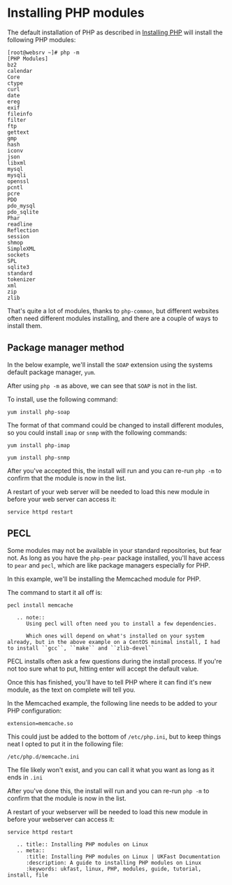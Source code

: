 # Installing PHP modules

The default installation of PHP as described in [Installing PHP](/operatingsystems/linux/php/installation) will install the following PHP modules:

```console
[root@websrv ~]# php -m
[PHP Modules]
bz2
calendar
Core
ctype
curl
date
ereg
exif
fileinfo
filter
ftp
gettext
gmp
hash
iconv
json
libxml
mysql
mysqli
openssl
pcntl
pcre
PDO
pdo_mysql
pdo_sqlite
Phar
readline
Reflection
session
shmop
SimpleXML
sockets
SPL
sqlite3
standard
tokenizer
xml
zip
zlib
```

That's quite a lot of modules, thanks to `php-common`, but different websites often need different modules installing, and there are a couple of ways to install them.

## Package manager method

In the below example, we'll install the `SOAP` extension using the systems default package manager, `yum`.

After using `php -m` as above, we can see that `SOAP` is not in the list.

To install, use the following command:

```console
yum install php-soap
```

The format of that command could be changed to install different modules, so you could install `imap` or `snmp` with the following commands:

```console
yum install php-imap
```

```console
yum install php-snmp
```

After you've accepted this, the install will run and you can re-run `php -m` to confirm that the module is now in the list.

A restart of your web server will be needed to load this new module in before your web server can access it:

```console
service httpd restart
```

## PECL

Some modules may not be available in your standard repositories, but fear not. As long as you have the `php-pear` package installed, you'll have access to `pear` and `pecl`, which are like package managers especially for PHP.

In this example, we'll be installing the Memcached module for PHP.

The command to start it all off is:

```console
pecl install memcache
```

```eval_rst
   .. note::
      Using pecl will often need you to install a few dependencies.

      Which ones will depend on what's installed on your system already, but in the above example on a CentOS minimal install, I had to install ``gcc``, ``make`` and ``zlib-devel``
```

PECL installs often ask a few questions during the install process. If you're not too sure what to put, hitting enter will accept the default value.

Once this has finished, you'll have to tell PHP where it can find it's new module, as the text on complete will tell you.

In the Memcached example, the following line needs to be added to your PHP configuration:

```console
extension=memcache.so
```

This could just be added to the bottom of `/etc/php.ini`, but to keep things neat I opted to put it in the following file:

```console
/etc/php.d/memcache.ini
```

The file likely won't exist, and you can call it what you want as long as it ends in `.ini`

After you've done this, the install will run and you can re-run `php -m` to confirm that the module is now in the list.

A restart of your webserver will be needed to load this new module in before your webserver can access it:

```console
service httpd restart
```

```eval_rst
   .. title:: Installing PHP modules on Linux
   .. meta::
      :title: Installing PHP modules on Linux | UKFast Documentation
      :description: A guide to installing PHP modules on Linux
      :keywords: ukfast, linux, PHP, modules, guide, tutorial, install, file
```